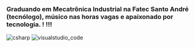### Graduando em Mecatrônica Industrial na Fatec Santo André (tecnólogo), músico nas horas vagas e apaixonado por tecnologia.                                                ! !!! 
![csharp](https://user-images.githubusercontent.com/62109597/134576779-5d785825-3714-42a3-982b-b8147e70f3f3.png)   ![visualstudio_code](https://user-images.githubusercontent.com/62109597/134577272-f3aefaa1-0624-4d73-98b0-1c8cb2a037c0.png)





<!--
**biellvieira/biellvieira** is a ✨ _special_ ✨ repository because its `README.md` (this file) appears on your GitHub profile.

Here are some ideas to get you started:

- 🔭 I’m currently working on ...
- 🌱 I’m currently learning ...
- 👯 I’m looking to collaborate on ...
- 🤔 I’m looking for help with ...
- 💬 Ask me about ...
- 📫 How to reach me: ...
- 😄 Pronouns: ...
- ⚡ Fun fact: ...
-->
